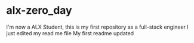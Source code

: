# alx-zero_day
I'm now a ALX Student, this is my first repository as a full-stack engineer
I just edited my read me file
My first readme updated
